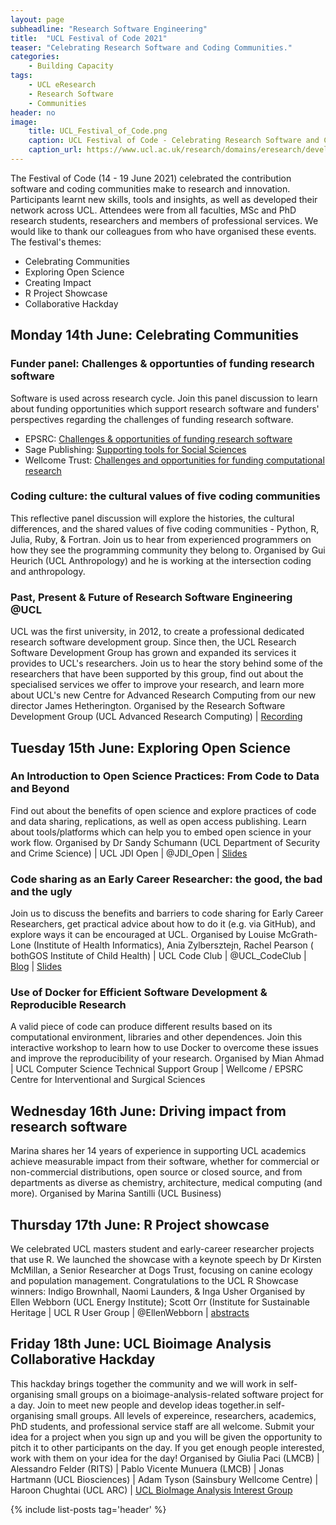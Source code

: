 ```yaml
---
layout: page
subheadline: "Research Software Engineering"
title:  "UCL Festival of Code 2021"
teaser: "Celebrating Research Software and Coding Communities."
categories:
    - Building Capacity
tags:
    - UCL eResearch
    - Research Software
    - Communities
header: no
image:
    title: UCL_Festival_of_Code.png
    caption: UCL Festival of Code - Celebrating Research Software and Coding Communities
    caption_url: https://www.ucl.ac.uk/research/domains/eresearch/developing-technical-skills-good-practice-careers/develop-better-research-software-0
---
```

The Festival of Code (14 - 19 June 2021) celebrated the contribution software and coding communities make to research and innovation. Participants learnt new skills, tools and insights, as well as developed their network across UCL. Attendees were from all faculties, MSc and PhD research students, researchers and members of professional services. We would like to thank our colleagues from who have organised these events. The festival's themes: 
* Celebrating Communities 
* Exploring Open Science 
* Creating Impact 
* R Project Showcase 
* Collaborative Hackday

## Monday 14th June: Celebrating Communities
### Funder panel: Challenges & opportunties of funding research software
Software is used across research cycle. Join this panel discussion to learn about funding opportunities which support research software and funders' perspectives regarding the challenges of funding research software.  
* EPSRC: [Challenges & opportunities of funding research software](https://www.ucl.ac.uk/research/sites/research/files/challenges_opportunities_of_funding_research_software.pdf) 
* Sage Publishing: [Supporting tools for Social Sciences](https://github.com/sagepublishing/sage_tools_social_science/blob/master/docs/ucl_codefest_2021.pdf) 
* Wellcome Trust: [Challenges and opportunities for funding computational research](https://zenodo.org/record/4943834#.YzNPC6TMI2x)

### Coding culture: the cultural values of five coding communities
This reflective panel discussion will explore the histories, the cultural differences, and the shared values of five coding communities - Python, R, Julia, Ruby, & Fortran. Join us to hear from experienced programmers on how they see the programming community they belong to. Organised by Gui Heurich (UCL Anthropology) and he is working at the intersection coding and anthropology. 

### Past, Present & Future of Research Software Engineering @UCL
UCL was the first university, in 2012, to create a professional dedicated research software development group. Since then, the UCL Research Software Development Group has grown and expanded its services it provides to UCL's researchers. Join us to hear the story behind some of the researchers that have been supported by this group,  find out about the specialised services we offer to improve your research, and learn more about UCL's new Centre for Advanced Research Computing from our new director James Hetherington. Organised by the Research Software Development Group (UCL Advanced Research Computing) |  [Recording](https://www.youtube.com/playlist?list=PLkJC1q4VioxiezOu7-cr3434r-6Z7BE5c)

## Tuesday 15th June: Exploring Open Science
### An Introduction to Open Science Practices: From Code to Data and Beyond
Find out about the benefits of open science and explore practices of code and data sharing, replications, as well as open access publishing. Learn about tools/platforms which can help you to embed open science in your work flow. Organised by Dr Sandy Schumann (UCL Department of Security and Crime Science) | UCL JDI Open | @JDI_Open | [Slides](https://liveuclac-my.sharepoint.com/:p:/g/personal/uctcssc_ucl_ac_uk/EUKXjZwRCWhOiw-2TRbnNbwBZxytccvmQqtqSMrWW5ja5Q?rtime=5XdeOMag2kg)

### Code sharing as an Early Career Researcher: the good, the bad and the ugly
Join us to discuss the benefits and barriers to code sharing for Early Career Researchers, get practical advice about how to do it (e.g. via GitHub), and explore ways it can be encouraged at UCL. Organised by Louise McGrath-Lone (Institute of Health Informatics), Ania Zylbersztejn, Rachel Pearson ( bothGOS Institute of Child Health) | UCL Code Club | @UCL_CodeClub | [Blog](https://blogs.ucl.ac.uk/open-access/2021/09/14/code-sharing-as-an-ecr/) | [Slides](https://github.com/UCL-CHIG/Festival-of-Code-2021/blob/main/Slides%20for%20attendees%20-%20UCL%20FoC%202021%20Code%20Sharing.pdf)

### Use of Docker for Efficient Software Development & Reproducible Research
A valid piece of code can produce different results based on its computational environment, libraries and other dependences. Join this interactive workshop to learn how to use Docker to overcome these issues and improve the reproducibility of your research.    Organised by Mian Ahmad | UCL Computer Science Technical Support Group | Wellcome / EPSRC Centre for Interventional and Surgical Sciences

## Wednesday 16th June: Driving impact from research software
Marina shares her 14 years of experience in supporting UCL academics achieve measurable impact from their software, whether for commercial or non-commercial distributions, open source or closed source, and from departments as diverse as chemistry, architecture, medical computing (and more). Organised by Marina Santilli (UCL Business)

## Thursday 17th June: R Project showcase
We celebrated UCL masters student and early-career researcher projects that use R. We launched the showcase with a keynote speech by Dr Kirsten McMillan, a Senior Researcher at Dogs Trust, focusing on canine ecology and population management. Congratulations to the UCL R Showcase winners: Indigo Brownhall, Naomi Launders, & Inga Usher Organised by Ellen Webborn (UCL Energy Institute); Scott Orr (Institute for Sustainable Heritage | UCL R User Group | @EllenWebborn | [abstracts](https://www.ellenwebborn.com/pdf/Abstracts_v03.pdf)

## Friday 18th June: UCL Bioimage Analysis Collaborative Hackday
This hackday brings together the community and we will work in self-organising small groups on a bioimage-analysis-related software project for a day. Join to meet new people and develop ideas together.in self-organising small groups.  All levels of expereince, researchers, academics, PhD students, and professional service staff are all welcome. 
Submit your idea for a project when you sign up and you will be given the opportunity to pitch it to other participants on the day. If you get enough people interested, work with them on your idea for the day! Organised by Giulia Paci (LMCB) | Alessandro Felder (RITS) | Pablo Vicente Munuera (LMCB) | Jonas Hartmann (UCL Biosciences) |  Adam Tyson (Sainsbury Wellcome Centre) | Haroon Chughtai (UCL ARC) | [UCL BioImage Analysis Interest Group](https://www.ucl.ac.uk/lmcb/ucl-bioimage-analysis-interest-group)

{% include list-posts tag='header' %}
